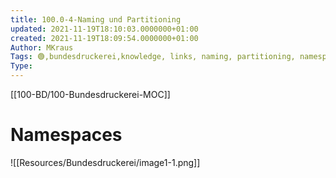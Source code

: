 ```yaml
---
title: 100.0-4-Naming und Partitioning
updated: 2021-11-19T18:10:03.0000000+01:00
created: 2021-11-19T18:09:54.0000000+01:00
Author: MKraus
Tags: 🟢,bundesdruckerei,knowledge, links, naming, partitioning, namespace
Type:
---
```


[[100-BD/100-Bundesdruckerei-MOC]]

# Namespaces
![[Resources/Bundesdruckerei/image1-1.png]]
